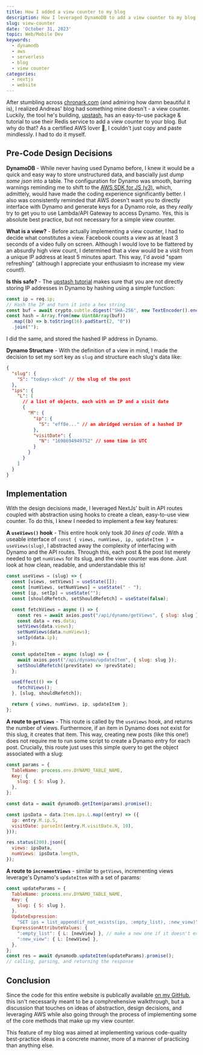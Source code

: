 ```yaml
---
title: How I added a view counter to my blog
description: How I leveraged DynamoDB to add a view counter to my blog
slug: view-counter
date: 'October 31, 2023'
topic: Web/Mobile Dev
keywords:
  - dynamodb
  - aws
  - serverless
  - blog
  - view counter
categories:
  - nextjs
  - website
---
```

After stumbling across [chronark.com](https://chronark.com) (and admiring how damn beautiful it is),
I realized Andreas' blog had something mine doesn't - a view counter. Luckily, the tool he's building,
[upstash](https://upstash.com/), has an easy-to-use package & tutorial to use their Redis
service to add a view counter to your blog. But why do that? As a certified AWS lover 🫶, I couldn't just
copy and paste mindlessly. I had to do it myself.

## Pre-Code Design Decisions

**DynamoDB** - While never having used Dynamo before, I knew it would be a quick and easy way to store unstructured data,
and bascially just *dump some json* into a table. The configuration for Dynamo was smooth, barring warnings reminding me to shift to the
[AWS SDK for JS (v3)](https://a.co/7PzMCcy), which, admittely, would have made the coding experience significantly
better. I also was consistently reminded that AWS doesn't want you to directly interface with Dynamo and generate keys for a Dynamo
role, as they *really* try to get you to use Lambda/API Gateway to access Dynamo. Yes, this is absolute best practice, but not necessary
for a simple view counter.

**What is a view?** - Before actually implementing a view counter, I had to decide what constitutes a view. Facebook
counts a view as at least 3 seconds of a video fully on screen. Although I would love to be flattered by an absurdly high view count,
I determined that a view would be a visit from a unique IP address at least 5 minutes apart. This way, I'd avoid "spam refreshing"
(although I appreciate your enthusiasm to increase my view count!).

**Is this safe?** - The [upstash tutorial](https://upstash.com/blog/nextjs13-approuter-view-counter) makes sure that you are not directly storing
IP addresses in Dynamo by hashing using a simple function:

```js
const ip = req.ip;
// Hash the IP and turn it into a hex string
const buf = await crypto.subtle.digest("SHA-256", new TextEncoder().encode(ip));
const hash = Array.from(new Uint8Array(buf))
  .map((b) => b.toString(16).padStart(2, "0"))
  .join("");
```

I did the same, and stored the hashed IP address in Dynamo.

**Dynamo Structure** - With the definition of a view in mind, I made the decision to set my sort key as `slug` and
structure each slug's data like:

```json
{
  "slug": {
    "S": "todays-xkcd" // the slug of the post
  },
  "ips": {
    "L": [
      // a list of objects, each with an IP and a visit date
      {
        "M": {
          "ip": {
            "S": "eff8e..." // an abridged version of a hashed IP
          },
          "visitDate": {
            "N": "1698694949752" // some time in UTC
          }
        }
      }
    ]
  }
}
```

## Implementation

With the design decisions made, I leveraged NextJs' built in API routes coupled with abstraction using hooks
to create a clean, easy-to-use view counter. To do this, I knew I needed to implement a few key features:

**A `useViews()` hook** - This entire hook only took *30 lines of code*. With a useable interface
of `const { views, numViews, ip, updateItem } = useViews(slug)`, I abstracted away the complexity of
interfacing with Dynamo and the API routes. Through this, each post & the post list merely needed to
get `numViews` for its slug, and the view counter was done. Just look at how clean, readable, and understandable this is!

```js
const useViews = (slug) => {
  const [views, setViews] = useState([]);
  const [numViews, setNumViews] = useState(" - ");
  const [ip, setIp] = useState("");
  const [shouldRefetch, setShouldRefetch] = useState(false);

  const fetchViews = async () => {
    const res = await axios.post("/api/dynamo/getViews", { slug: slug });
    const data = res.data;
    setViews(data.views);
    setNumViews(data.numViews);
    setIp(data.ip);
  };

  const updateItem = async (slug) => {
    await axios.post("/api/dynamo/updateItem", { slug: slug });
    setShouldRefetch((prevState) => !prevState);
  };

  useEffect(() => {
    fetchViews();
  }, [slug, shouldRefetch]);

  return { views, numViews, ip, updateItem };
};
```

**A route to `getViews`** - This route is called by the `useViews` hook, and returns the number of views.
Furthermore, if an item in Dynamo does not exist for this slug, it creates that item. This way, creating new
posts (like this one!) does not require me to run some script to create a Dynamo entry for each post. Crucially, this
route just uses this simple query to get the object associated with a slug:

```js
const params = {
  TableName: process.env.DYNAMO_TABLE_NAME,
  Key: {
    slug: { S: slug },
  },
};

const data = await dynamodb.getItem(params).promise();

const ipsData = data.Item.ips.L.map((entry) => ({
  ip: entry.M.ip.S,
  visitDate: parseInt(entry.M.visitDate.N, 10),
}));

res.status(200).json({
  views: ipsData,
  numViews: ipsData.length,
});
```

**A route to `incrementViews`** - similar to `getViews`, incrementing views leverage's Dynamo's `updateItem` with a
set of params:

```js
const updateParams = {
  TableName: process.env.DYNAMO_TABLE_NAME,
  Key: {
    slug: { S: slug },
  },
  UpdateExpression:
    "SET ips = list_append(if_not_exists(ips, :empty_list), :new_view)",
  ExpressionAttributeValues: {
    ":empty_list": { L: [newView] }, // make a new one if it doesn't exist
    ":new_view": { L: [newView] },
  },
};
const res = await dynamodb.updateItem(updateParams).promise();
// calling, parsing, and returning the response
```

## Conclusion

Since the code for this entire website is publically available [on my GitHub](https://github.com/charliemeyer2000/website2),
this isn't necessarily meant to be a comphrehensive walkthrough, but a discussion that touches on
ideas of abstraction, design decisions, and leveraging AWS while also going through the process of implementing
some of the core methods that make up my view counter.

This feature of my blog was aimed at implementing various code-quality best-practice ideas in a concrete manner,
more of a manner of practicing than anything else.
